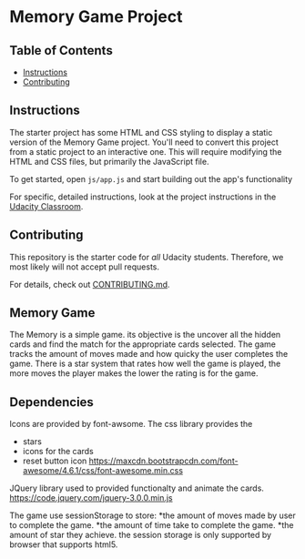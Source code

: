 # Memory Game Project

## Table of Contents

* [Instructions](#instructions)
* [Contributing](#contributing)

## Instructions

The starter project has some HTML and CSS styling to display a static version of the Memory Game project. You'll need to convert this project from a static project to an interactive one. This will require modifying the HTML and CSS files, but primarily the JavaScript file.

To get started, open `js/app.js` and start building out the app's functionality

For specific, detailed instructions, look at the project instructions in the [Udacity Classroom](https://classroom.udacity.com/me).

## Contributing

This repository is the starter code for _all_ Udacity students. Therefore, we most likely will not accept pull requests.

For details, check out [CONTRIBUTING.md](CONTRIBUTING.md).

## Memory Game 
 The Memory is a simple game. its objective is the uncover all the hidden cards and find the match for the appropriate cards selected. The game tracks the amount of moves made and how quicky the user completes the game. There is a star system that rates how well the game is played, the more moves the player makes the lower the rating is for the game.

## Dependencies

Icons are provided by font-awsome. The css library provides the 
* stars
* icons for the cards
* reset button icon 
https://maxcdn.bootstrapcdn.com/font-awesome/4.6.1/css/font-awesome.min.css

JQuery library used to provided functionalty and animate the cards.
https://code.jquery.com/jquery-3.0.0.min.js

The game use sessionStorage to store:
*the amount of moves made by user to complete the game.
*the amount of time take to complete the game.
*the amount of star they achieve.
the session storage is only supported by browser that supports html5.
